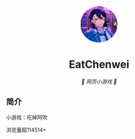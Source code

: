 <p align="center">
  <a href="https://xingye.me/game/eatkano"><img src="https://github.com/arcxingye/EatKano/blob/main/static/image/ClickBefore.png?raw=true" width="100" height="100" alt="EatChenwei"></a>
</p>
<div align="center">

# EatChenwei

_🦌 网页小游戏 🥛_

</div>


## 简介

小游戏：吃掉阿吹

浏览量超114514+

